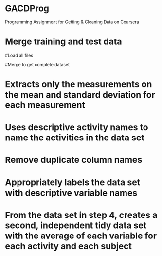 # GACDProg
Programming Assignment for Getting &amp; Cleaning Data on Coursera

# Merge training and test data

#Load all files

#Merge to get complete dataset

# Extracts only the measurements on the mean and standard deviation for each measurement

# Uses descriptive activity names to name the activities in the data set

# Remove duplicate column names

# Appropriately labels the data set with descriptive variable names


# From the data set in step 4, creates a second, independent tidy data set with the average of each variable for each activity and each subject
